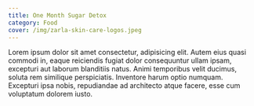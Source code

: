 ```yaml
---
title: One Month Sugar Detox
category: Food
cover: /img/zarla-skin-care-logos.jpeg
---
```


Lorem ipsum dolor sit amet consectetur, adipisicing elit. Autem eius quasi commodi in, eaque reiciendis fugiat dolor consequuntur ullam ipsam, excepturi aut laborum blanditiis natus. Animi temporibus velit ducimus, soluta rem similique perspiciatis. Inventore harum optio numquam. Excepturi ipsa nobis, repudiandae ad architecto atque facere, esse cum voluptatum dolorem iusto.